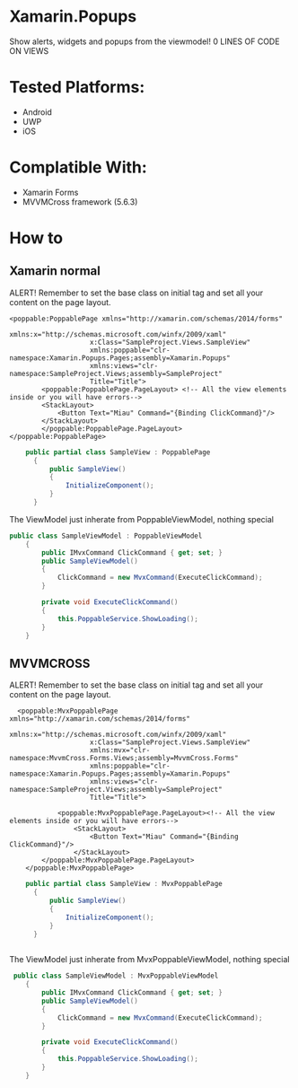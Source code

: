 # Xamarin.Popups

Show alerts, widgets and popups from the viewmodel! 0 LINES OF CODE ON VIEWS

# Tested Platforms:
- Android
- UWP
- iOS

# Complatible With:
- Xamarin Forms
- MVVMCross framework (5.6.3)

# How to

## Xamarin normal 
ALERT! Remember to set the base class on initial tag and set all your content on the page layout.

```xaml
<poppable:PoppablePage xmlns="http://xamarin.com/schemas/2014/forms"
                    xmlns:x="http://schemas.microsoft.com/winfx/2009/xaml"
                    x:Class="SampleProject.Views.SampleView"
                    xmlns:poppable="clr-namespace:Xamarin.Popups.Pages;assembly=Xamarin.Popups"
                    xmlns:views="clr-namespace:SampleProject.Views;assembly=SampleProject"
                    Title="Title">
		<poppable:PoppablePage.PageLayout> <!-- All the view elements inside or you will have errors-->
        <StackLayout>
            <Button Text="Miau" Command="{Binding ClickCommand}"/>
        </StackLayout>
		</poppable:PoppablePage.PageLayout>
</poppable:PoppablePage>
```
```c#
    public partial class SampleView : PoppablePage
      {
          public SampleView()
          {
              InitializeComponent();
          } 
      }
  ```
 The ViewModel just inherate from PoppableViewModel, nothing special
```c#
public class SampleViewModel : PoppableViewModel
    {
        public IMvxCommand ClickCommand { get; set; }
        public SampleViewModel()
        {
            ClickCommand = new MvxCommand(ExecuteClickCommand);
        }

        private void ExecuteClickCommand()
        {
            this.PoppableService.ShowLoading();
        }
    }
```

## MVVMCROSS 
ALERT! Remember to set the base class on initial tag and set all your content on the page layout.
```xaml
  <poppable:MvxPoppablePage xmlns="http://xamarin.com/schemas/2014/forms"
                    xmlns:x="http://schemas.microsoft.com/winfx/2009/xaml"
                    x:Class="SampleProject.Views.SampleView"
                    xmlns:mvx="clr-namespace:MvvmCross.Forms.Views;assembly=MvvmCross.Forms"
                    xmlns:poppable="clr-namespace:Xamarin.Popups.Pages;assembly=Xamarin.Popups"
                    xmlns:views="clr-namespace:SampleProject.Views;assembly=SampleProject"
                    Title="Title">

    		<poppable:MvxPoppablePage.PageLayout><!-- All the view elements inside or you will have errors-->
        		<StackLayout>
            		<Button Text="Miau" Command="{Binding ClickCommand}"/>
        		</StackLayout>
        </poppable:MvxPoppablePage.PageLayout>
    </poppable:MvxPoppablePage>
```
		
	
```c#
    public partial class SampleView : MvxPoppablePage
      {
          public SampleView()
          {
              InitializeComponent();
          } 
      }
			
```
 The ViewModel just inherate from MvxPoppableViewModel, nothing special
```c#
 public class SampleViewModel : MvxPoppableViewModel
    {
        public IMvxCommand ClickCommand { get; set; }
        public SampleViewModel()
        {
            ClickCommand = new MvxCommand(ExecuteClickCommand);
        }

        private void ExecuteClickCommand()
        {
            this.PoppableService.ShowLoading();
        }
    }
```
